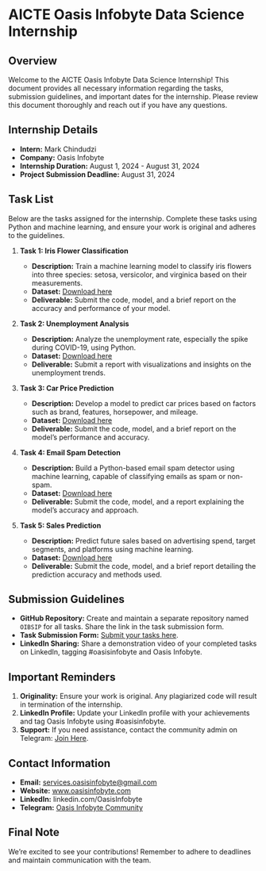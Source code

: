 # AICTE Oasis Infobyte Data Science Internship

## Overview
Welcome to the AICTE Oasis Infobyte Data Science Internship! This document provides all necessary information regarding the tasks, submission guidelines, and important dates for the internship. Please review this document thoroughly and reach out if you have any questions.

## Internship Details
- **Intern:** Mark Chindudzi
- **Company:** Oasis Infobyte
- **Internship Duration:** August 1, 2024 - August 31, 2024
- **Project Submission Deadline:** August 31, 2024

## Task List
Below are the tasks assigned for the internship. Complete these tasks using Python and machine learning, and ensure your work is original and adheres to the guidelines.

1. **Task 1: Iris Flower Classification**
   - **Description:** Train a machine learning model to classify iris flowers into three species: setosa, versicolor, and virginica based on their measurements.
   - **Dataset:** [Download here](#)
   - **Deliverable:** Submit the code, model, and a brief report on the accuracy and performance of your model.

2. **Task 2: Unemployment Analysis**
   - **Description:** Analyze the unemployment rate, especially the spike during COVID-19, using Python.
   - **Dataset:** [Download here](#)
   - **Deliverable:** Submit a report with visualizations and insights on the unemployment trends.

3. **Task 3: Car Price Prediction**
   - **Description:** Develop a model to predict car prices based on factors such as brand, features, horsepower, and mileage.
   - **Dataset:** [Download here](#)
   - **Deliverable:** Submit the code, model, and a brief report on the model’s performance and accuracy.

4. **Task 4: Email Spam Detection**
   - **Description:** Build a Python-based email spam detector using machine learning, capable of classifying emails as spam or non-spam.
   - **Dataset:** [Download here](#)
   - **Deliverable:** Submit the code, model, and a report explaining the model’s accuracy and approach.

5. **Task 5: Sales Prediction**
   - **Description:** Predict future sales based on advertising spend, target segments, and platforms using machine learning.
   - **Dataset:** [Download here](#)
   - **Deliverable:** Submit the code, model, and a brief report detailing the prediction accuracy and methods used.

## Submission Guidelines
- **GitHub Repository:** Create and maintain a separate repository named `OIBSIP` for all tasks. Share the link in the task submission form.
- **Task Submission Form:** [Submit your tasks here](https://bit.ly/AICTE_OIBSIP_AugustP1Submission).
- **LinkedIn Sharing:** Share a demonstration video of your completed tasks on LinkedIn, tagging #oasisinfobyte and Oasis Infobyte.

## Important Reminders
1. **Originality:** Ensure your work is original. Any plagiarized code will result in termination of the internship.
2. **LinkedIn Profile:** Update your LinkedIn profile with your achievements and tag Oasis Infobyte using #oasisinfobyte.
3. **Support:** If you need assistance, contact the community admin on Telegram: [Join Here](https://t.me/oasisinfobyte).

## Contact Information
- **Email:** services.oasisinfobyte@gmail.com
- **Website:** www.oasisinfobyte.com
- **LinkedIn:** linkedin.com/OasisInfobyte
- **Telegram:** [Oasis Infobyte Community](https://t.me/oasisinfobyte)

## Final Note
We’re excited to see your contributions! Remember to adhere to deadlines and maintain communication with the team.
